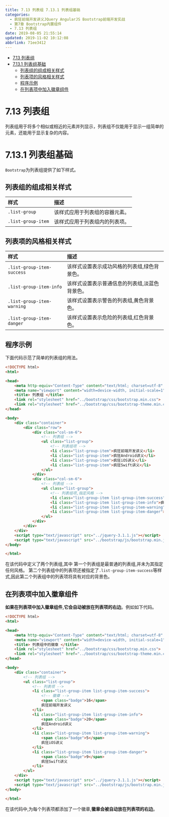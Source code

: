 ```yaml
---
title: 7.13 列表组 7.13.1 列表组基础
categories: 
  - 疯狂前端开发讲义JQuery AngularJS Bootstrap前端开发实战
  - 第7章 Bootstrap内置组件
  - 7.13 列表组
date: 2019-08-05 21:55:14
updated: 2019-11-02 10:12:08
abbrlink: 71ee3412
---
```

<div id='my_toc'>

- [7.13 列表组](/JavaReadingNotes/71ee3412/#7-13-列表组)
- [7.13.1 列表组基础](/JavaReadingNotes/71ee3412/#7-13-1-列表组基础)
    - [列表组的组成相关样式](/JavaReadingNotes/71ee3412/#列表组的组成相关样式)
    - [列表项的风格相关样式](/JavaReadingNotes/71ee3412/#列表项的风格相关样式)
    - [程序示例](/JavaReadingNotes/71ee3412/#程序示例)
    - [在列表项中加入徽章组件](/JavaReadingNotes/71ee3412/#在列表项中加入徽章组件)

</div>
<!--more-->
<script>if (navigator.platform.toLowerCase() == 'win32'){document.getElementById('my_toc').style.display = 'none';}</script>

<!--end-->
<!--SSTStart-->
# 7.13 列表组 #
列表组用于将多个相似或相近的元素并列显示，列表组不仅能用于显示一组简单的元素，还能用于显示复杂的内容。
# 7.13.1 列表组基础 #
`Bootstrap`为列表组提供了如下样式。

## 列表组的组成相关样式 ##

|样式|描述|
|:---|:---|
|`.list-group`|该样式应用于列表组的容器元素。|
|`.list-group-item`|该样式应用于列表组内的列表项。|
## 列表项的风格相关样式 ##
|样式|描述|
|:---|:---|
|`.list-group-item-success`|该样式设置表示成功风格的列表组,绿色背景色。|
|`.list-group-item-info`|该样式设置表示普通信息的列表组,淡蓝色背景色。|
|`.list-group-item-warning`|该样式设置表示警告的列表组,黄色背景色。|
|`.list-group-item-danger`|该样式设置表示危险的列表组,红色背景色。|
## 程序示例 ##
下面代码示范了简单的列表组的用法。
```html
<!DOCTYPE html>
<html>

<head>
    <meta http-equiv="Content-Type" content="text/html; charset=utf-8" />
    <meta name="viewport" content="width=device-width, initial-scale=1">
    <title> 列表组 </title>
    <link rel="stylesheet" href="../bootstrap/css/bootstrap.min.css">
    <link rel="stylesheet" href="../bootstrap/css/bootstrap-theme.min.css">
</head>

<body>
    <div class="container">
        <div class="row">
            <div class="col-sm-6">
                <!-- 列表组 -->
                <ul class="list-group">
                    <!-- 列表组项 -->
                    <li class="list-group-item">疯狂前端开发讲义</li>
                    <li class="list-group-item">疯狂Android讲义</li>
                    <li class="list-group-item">疯狂iOS讲义</li>
                    <li class="list-group-item">疯狂Swift讲义</li>
                </ul>
            </div>
            <div class="col-sm-6">
                <!-- 列表组 -->
                <ul class="list-group">
                    <!-- 列表组项,指定风格 -->
                    <li class="list-group-item list-group-item-success">疯狂前端开发讲义</li>
                    <li class="list-group-item list-group-item-info">疯狂Android讲义</li>
                    <li class="list-group-item list-group-item-warning">疯狂iOS讲义</li>
                    <li class="list-group-item list-group-item-danger">疯狂Swift讲义</li>
                </ul>
            </div>
        </div>
    </div>
    <script type="text/javascript" src="../jquery-3.1.1.js"></script>
    <script type="text/javascript" src="../bootstrap/js/bootstrap.min.js"></script>
</body>

</html>
```
在该代码中定义了两个列表组,其中
第一个列表组是最普通的列表组,并未为其指定任何风格。
第二个列表组中的列表项还被指定了`.list-group-item-success`等样式,因此第二个列表组中的列表项将具有对应的背景色。
## 在列表项中加入徽章组件 ##
**如果在列表项中加入徽章组件,它会自动被放在列表项的右边**。例如如下代码。
```html
<!DOCTYPE html>
<html>

<head>
    <meta http-equiv="Content-Type" content="text/html; charset=utf-8" />
    <meta name="viewport" content="width=device-width, initial-scale=1">
    <title> 列表组中的徽章 </title>
    <link rel="stylesheet" href="../bootstrap/css/bootstrap.min.css">
    <link rel="stylesheet" href="../bootstrap/css/bootstrap-theme.min.css">
</head>

<body>
    <div class="container">
        <!-- 列表组 -->
        <ul class="list-group">
            <!-- 列表项 -->
            <li class="list-group-item list-group-item-success">
                <!-- 徽章 -->
                <span class="badge">16</span>
                疯狂前端开发讲义
            </li>
            <li class="list-group-item list-group-item-info">
                <span class="badge">20</span>
                疯狂Android讲义
            </li>
            <li class="list-group-item list-group-item-warning">
                <span class="badge">5</span>
                疯狂iOS讲义
            </li>
            <li class="list-group-item list-group-item-danger">
                <span class="badge">9</span>
                疯狂Swift讲义
            </li>
        </ul>
    </div>
    <script type="text/javascript" src="../jquery-3.1.1.js"></script>
    <script type="text/javascript" src="../bootstrap/js/bootstrap.min.js"></script>
</body>

</html>
```
在该代码中,为每个列表项都添加了一个徽章,**徽章会被自动放在列表项的右边**。
<!--SSTStop-->

